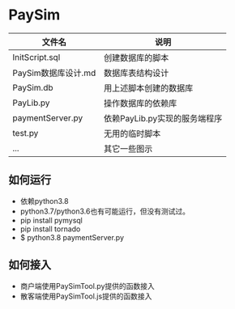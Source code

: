 # PaySim

|文件名|说明|
|-|-|
|InitScript.sql|创建数据库的脚本|
|PaySim数据库设计.md|数据库表结构设计|
|PaySim.db|用上述脚本创建的数据库|
|PayLib.py|操作数据库的依赖库|
|paymentServer.py|依赖PayLib.py实现的服务端程序|
|test.py|无用的临时脚本|
|...|其它一些图示|

## 如何运行

- 依赖python3.8
- python3.7/python3.6也有可能运行，但没有测试过。
- pip install pymysql
- pip install tornado
- $ python3.8 paymentServer.py

## 如何接入

- 商户端使用PaySimTool.py提供的函数接入
- 散客端使用PaySimTool.js提供的函数接入


